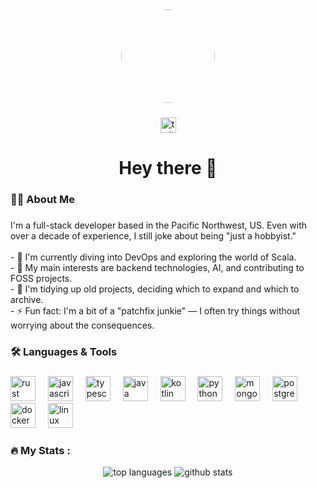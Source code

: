 <div align="center">
  <img height="150" src="https://cdn.discordapp.com/attachments/1293281302258126954/1300869031263338556/image.png?ex=67226832&is=672116b2&hm=c8b125863718d5267447ddbfadf1e41790dfe0fffd67cd38e8e3f07ee8464afd&" style="border-radius: 50%;" />
</div>

###

<div align="center">
  <a href="https://www.twitch.tv/yumshotrs">
    <img src="https://img.shields.io/static/v1?message=Twitch&logo=twitch&label=&color=9146FF&logoColor=white&labelColor=&style=for-the-badge" height="25" alt="twitch logo"  />
  </a>
</div>

###

<h1 align="center">Hey there 👋</h1>

###

<h3 align="left">👩‍💻  About Me</h3>

###

<p align="left">I'm a full-stack developer based in the Pacific Northwest, US. Even with over a decade of experience, I still joke about being "just a hobbyist."<br><br>
- 🔭 I'm currently diving into DevOps and exploring the world of Scala.<br>
- 🌱 My main interests are backend technologies, AI, and contributing to FOSS projects.<br>
- 📂 I'm tidying up old projects, deciding which to expand and which to archive.<br>
- ⚡ Fun fact: I'm a bit of a "patchfix junkie" — I often try things without worrying about the consequences.</p>

###

<h3 align="left">🛠 Languages & Tools</h3>

###

<div align="left">
  <img src="https://cdn.jsdelivr.net/gh/devicons/devicon/icons/rust/rust-original.svg" height="40" alt="rust logo"  />
  <img width="12" />
  <img src="https://cdn.jsdelivr.net/gh/devicons/devicon/icons/javascript/javascript-original.svg" height="40" alt="javascript logo"  />
  <img width="12" />
  <img src="https://cdn.jsdelivr.net/gh/devicons/devicon/icons/typescript/typescript-original.svg" height="40" alt="typescript logo"  />
  <img width="12" />
  <img src="https://cdn.jsdelivr.net/gh/devicons/devicon/icons/java/java-original.svg" height="40" alt="java logo"  />
  <img width="12" />
  <img src="https://cdn.jsdelivr.net/gh/devicons/devicon/icons/kotlin/kotlin-original.svg" height="40" alt="kotlin logo"  />
  <img width="12" />
  <img src="https://cdn.jsdelivr.net/gh/devicons/devicon/icons/python/python-original.svg" height="40" alt="python logo"  />
  <img width="12" />
  <img src="https://cdn.jsdelivr.net/gh/devicons/devicon/icons/mongodb/mongodb-original-wordmark.svg" height="40" alt="mongodb logo"  />
  <img width="12" />
  <img src="https://cdn.jsdelivr.net/gh/devicons/devicon@latest/icons/postgresql/postgresql-original.svg" height="40" alt="postgress logo"  />        
  <img width="12" />
  <img src="https://cdn.jsdelivr.net/gh/devicons/devicon/icons/docker/docker-original.svg" height="40" alt="docker logo"  />
  <img width="12" />
  <img src="https://cdn.jsdelivr.net/gh/devicons/devicon/icons/linux/linux-original.svg" height="40" alt="linux logo"  />
</div>

###

<h3 align="left">🔥   My Stats :</h3>

<div align="center">
  <img src="https://github-readme-stats.vercel.app/api/top-langs/?username=THROATPIES&layout=compact&theme=dark" alt="top languages" />
  <img src="https://github-readme-stats.vercel.app/api?username=THROATPIES&show_icons=true&theme=dark" alt="github stats" />

</div>

### 
